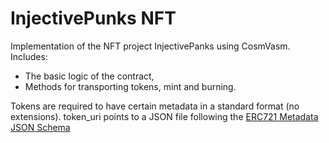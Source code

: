 # InjectivePunks NFT
Implementation of the NFT project InjectivePanks using CosmVasm. Includes:
- The basic logic of the contract,
- Methods for transporting tokens, mint and burning.

Tokens are required to have certain metadata in a standard format (no extensions).
token_uri points to a JSON file following the [ERC721 Metadata JSON Schema](https://eips.ethereum.org/EIPS/eip-721)
